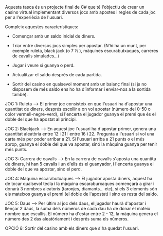 Aquesta tasca és un projecte final de C# que té l'objectiu de crear un casino virtual implementant diversos jocs amb apostes i regles de cada joc per a l'experiècia de l'usuari.

Compleix aquestes característiques:

- Començar amb un saldo inicial de diners.

- Triar entre diversos jocs simples per apostar. (N’hi ha un munt, per exemple ruleta, black jack (o 7 ½ ), màquines escurabutxaques, carreres de cavalls simulades...)

- Jugar i veure si guanya o perd.

- Actualitzar el saldo després de cada partida.

- Sortir del casino en qualsevol moment amb un balanç final (si ja no disposem de més saldo ens ho ha d’informar i enviar-nos a la sortida també).

JOC 1: Ruleta --> El primer joc consisteix en que l'usuari ha d'apostar una quantitat de diners, després escollir a on vol apostar (número del 0-50 o color vermell-negre-verd), si l'encerta el jugador guanya el premi que és el doble del que ha apostat al principi.

JOC 2: Blackjack --> En aquest joc l'usuari ha d'apostar primer, genera una quantitat aleatòria entre 12 i 21 i entre 16 i 22. Pregunta a l'usuari si vol una carta més per poder arribar a 21. Si l'usuari arriba a 21 punts o el més aprop, guanya el doble del que va apostar, sinó la màquina guanya per tenir més punts. 

JOC 3: Carrera de cavalls --> En la carrera de cavalls s'aposta una quantita de diners, hi han 5 cavalls i un d'ells és el guanyador, i l'encerta guanya el doble del que va apostar, sino el perd.

JOC 4: Màquina escarabutxaques --> El jugador aposta diners, aquest ha de tocar qualsevol tecla i la màquina escaraburxaques començarà a girar i donarà 3 nombres aleatoris (taronjes, diamants... etc), si els 3 elements són els mateixos guanya el premi (el doble de l'apostat) i sino es resta del saldo.

JOC 5: Daus --> Per últim al joc dels daus, el jugador haurà d'apostar i llençar 2 daus, la suma dels números de cada dau ha de donar el mateix nombre que escullis. El número ha d'estar entre 2 - 12, la màquina genera el número des 2 das aleatòriament i després suma els números.

OPCIÓ 6: Sortir del casino amb els diners que s'ha quedat l'usuari.
